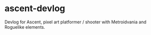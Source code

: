 # ascent-devlog
Devlog for Ascent, pixel art platformer / shooter with Metroidvania and Roguelike elements.

